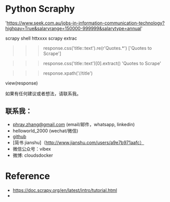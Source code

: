 # Python Scraphy

'https://www.seek.com.au/jobs-in-information-communication-technology?highpay=True&salaryrange=150000-999999&salarytype=annual'

scrapy shell httxxxx
scrapy extrac 
>>> response.css('title::text').re(r'Quotes.*')
['Quotes to Scrape']

>>> response.css('title::text')[0].extract()
'Quotes to Scrape'

>>> response.xpath('//title')


view(response)



如果有任何建议或者想法，请联系我。

## 联系我：
* phray.zhang@gmail.com (email/邮件，whatsapp, linkedin)
* helloworld_2000 (wechat/微信)
* [github](https://github.com/CloudsDocker/)
* [简书 jianshu]（http://www.jianshu.com/users/a9e7b971aafc）
* 微信公众号：vibex
* 微博: cloudsdocker


# Reference
- https://doc.scrapy.org/en/latest/intro/tutorial.html
- 
